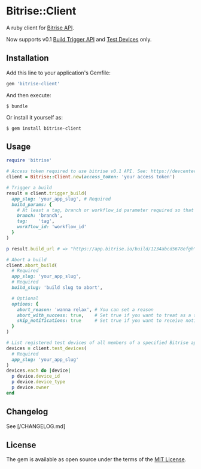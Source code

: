 # Bitrise::Client

A ruby client for [Bitrise API](https://devcenter.bitrise.io/#bitrise-api).

Now supports v0.1 [Build Trigger API](https://devcenter.bitrise.io/api/build-trigger/) and [Test Devices](https://devcenter.bitrise.io/en/api/api-reference.html#operations-tag-test-devices) only.

## Installation

Add this line to your application's Gemfile:

```ruby
gem 'bitrise-client'
```

And then execute:

    $ bundle

Or install it yourself as:

    $ gem install bitrise-client

## Usage

```ruby
require 'bitrise'

# Access token required to use bitrise v0.1 API. See: https://devcenter.bitrise.io/en/api/authenticating-with-the-bitrise-api.html
client = Bitrise::Client.new(access_token: 'your access token')

# Trigger a build
result = client.trigger_build(
  app_slug: 'your_app_slug', # Required
  build_params: {
    # At least a tag, branch or workflow_id parameter required so that Bitrise can identify which workflow to run
    branch: 'branch',
    tag:    'tag',
    workflow_id: 'workflow_id'
  }
)

p result.build_url # => "https://app.bitrise.io/build/1234abcd5678efgh"

# Abort a build
client.abort_build(
  # Required
  app_slug: 'your_app_slug',
  # Required
  build_slug: 'build slug to abort',

  # Optional
  options: {
    abort_reason: 'wanna relax', # You can set a reason
    abort_with_success: true,    # Set true if you want to treat as a successful
    skip_notifications: true     # Set true if you want to receive notification even if your notification setting in app is off
  }
)

# List registered test devices of all members of a specified Bitrise app
devices = client.test_devices(
  # Required
  app_slug: 'your_app_slug'
)
devices.each do |device|
  p device.device_id
  p device.device_type
  p device.owner
end
```

## Changelog

See [/CHANGELOG.md]

## License

The gem is available as open source under the terms of the [MIT License](https://opensource.org/licenses/MIT).
